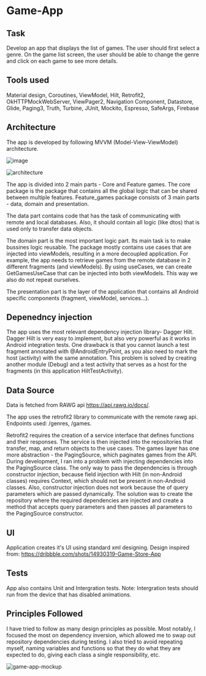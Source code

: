 # Game-App

## Task
Develop an app that displays the list of games. The user should first select a genre. On the game list screen, the user should be able to change the genre and click on each game to see more details.

## Tools used
Material design, Coroutines, ViewModel, Hilt, Retrofit2, OkHTTPMockWebServer, ViewPager2, Navigation Component, Datastore, Glide, Paging3, Truth, Turbine, JUnit, Mockito, Espresso, SafeArgs, Firebase

## Architecture
The app is developed by following MVVM (Model-View-ViewModel) architecture.

![image](https://user-images.githubusercontent.com/71450900/166103018-beef3ef1-2c23-4aaf-bfd7-d03d14784c86.png)

![architecture](https://user-images.githubusercontent.com/71450900/166103402-e3b6b618-b281-4ff2-beb4-22eb7ba2f782.png)


The app is divided into 2 main parts - Core and Feature games. The core package is the package that contains all the global logic that can be shared between multiple features. Feature_games package consists of 3 main parts - data, domain and presentation. 

The data part contains code that has the task of communicating with remote and local databases. Also, it should contain all logic (like dtos) that is used only to transfer data objects. 

The domain part is the most important logic part. Its main task is to make bussines logic reusable. The package mostly contains use cases that are injected into viewModels, resulting in a more decoupled application. For example, the app needs to retrieve games from the remote database in 2 different fragments (and viewModels). By using useCases, we can create GetGamesUseCase that can be injected into both viewModels. This way we also do not repeat ourselves.

The presentation part is the layer of the application that contains all Android specific components (fragment, viewModel, services...).


## Depenedncy injection
The app uses the most relevant dependency injection library- Dagger Hilt. Dagger Hilt is very easy to implement, but also very powerful as it works in Android integration tests. 
One drawback is that you cannot launch a test fragment annotated with @AndroidEntryPoint, as you also need to mark the host (activity) with the same annotation.
This problem is solved by creating another module (Debug) and a test activity that serves as a host for the fragments (in this application HiltTestActivity).

## Data Source
Data is fetched from RAWG api https://api.rawg.io/docs/.

The app uses the retrofit2 library to communicate with the remote rawg api. Endpoints used: /genres, /games. 

Retrofit2 requires the creation of a service interface that defines functions and their responses. The service is then injected into the repositories that transfer, map, and return objects to the use cases. The games layer has one more abstraction - the PagingSource, which paginates games from the API. 
During development, I ran into a problem with injecting dependencies into the PagingSource class. The only way to pass the dependencies is through constructor injection, because field injection with Hilt (in non-Android classes) requires Context, which should not be present in non-Android classes. Also, constructor injection does not work because the of query parameters which are passed dynamically. The solution was to create the repository where the required dependencies are injected and create a method that accepts query parameters and then passes all parameters to the PagingSource constructor.

## UI
Application creates it's UI using standard xml designing.
Design inspired from: https://dribbble.com/shots/14930319-Game-Store-App

## Tests
App also contains Unit and Intergration tests. Note: Intergration tests should run from the device that has disabled animations.

## Principles Followed
I have tried to follow as many design principles as possible. Most notably, I focused the most on dependency inversion, which allowed me to swap out repository dependencies during testing.
I also tried to avoid repeating myself, naming variables and functions so that they do what they are expected to do, giving each class a single responsibility, etc.


![game-app-mockup](https://user-images.githubusercontent.com/71450900/166105446-e0bc3467-2053-4f33-955d-3ddeb61c3a32.jpg)


